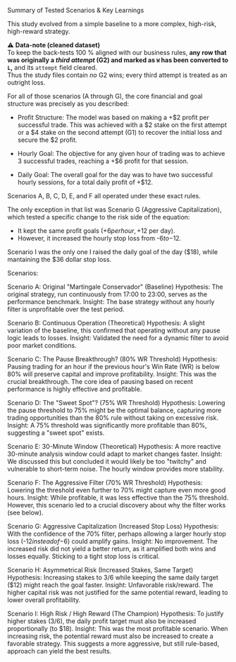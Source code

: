 Summary of Tested Scenarios & Key Learnings

This study evolved from a simple baseline to a more complex, high-risk, high-reward strategy.

⚠️ **Data-note (cleaned dataset)**  
To keep the back-tests 100 % aligned with our business rules, **any row that was originally a *third attempt* (G2) and marked as `W` has been converted to `L`,** and its `attempt` field cleared.  
Thus the study files contain *no* G2 wins; every third attempt is treated as an outright loss.

For all of those scenarios (A through G), the core financial and goal structure was precisely as you described:

- Profit Structure: The model was based on making a +$2 profit per successful trade. This was achieved with a $2 stake on the first attempt or a $4 stake on the second attempt (G1) to recover the initial loss and secure the $2 profit.

- Hourly Goal: The objective for any given hour of trading was to achieve 3 successful trades, reaching a +$6 profit for that session.

- Daily Goal: The overall goal for the day was to have two successful hourly sessions, for a total daily profit of +$12.

Scenarios A, B, C, D, E, and F all operated under these exact rules.

The only exception in that list was Scenario G (Aggressive Capitalization), which tested a specific change to the risk side of the equation:
- It kept the same profit goals (+$6 per hour, +$12 per day).
- However, it increased the hourly stop loss from -$6 to -$12.

Scenario I was the only one I raised the daily goal of the day ($18), while mantaining the $36 dollar stop loss.

Scenarios:

Scenario A: Original "Martingale Conservador" (Baseline)
Hypothesis: The original strategy, run continuously from 17:00 to 23:00, serves as the performance benchmark.
Insight: The base strategy without any hourly filter is unprofitable over the test period.

Scenario B: Continuous Operation (Theoretical)
Hypothesis: A slight variation of the baseline, this confirmed that operating without any pause logic leads to losses.
Insight: Validated the need for a dynamic filter to avoid poor market conditions.

Scenario C: The Pause Breakthrough? (80% WR Threshold)
Hypothesis: Pausing trading for an hour if the previous hour's Win Rate (WR) is below 80% will preserve capital and improve profitability.
Insight: This was the crucial breakthrough. The core idea of pausing based on recent performance is highly effective and profitable.

Scenario D: The "Sweet Spot"? (75% WR Threshold)
Hypothesis: Lowering the pause threshold to 75% might be the optimal balance, capturing more trading opportunities than the 80% rule without taking on excessive risk.
Insight: A 75% threshold was significantly more profitable than 80%, suggesting a "sweet spot" exists.

Scenario E: 30-Minute Window (Theoretical)
Hypothesis: A more reactive 30-minute analysis window could adapt to market changes faster.
Insight: We discussed this but concluded it would likely be too "twitchy" and vulnerable to short-term noise. The hourly window provides more stability.

Scenario F: The Aggressive Filter (70% WR Threshold)
Hypothesis: Lowering the threshold even further to 70% might capture even more good hours.
Insight: While profitable, it was less effective than the 75% threshold. However, this scenario led to a crucial discovery about why the filter works (see below).

Scenario G: Aggressive Capitalization (Increased Stop Loss)
Hypothesis: With the confidence of the 70% filter, perhaps allowing a larger hourly stop loss (-$12 instead of -$6) could amplify gains.
Insight: No improvement. The increased risk did not yield a better return, as it amplified both wins and losses equally. Sticking to a tight stop loss is critical.

Scenario H: Asymmetrical Risk (Increased Stakes, Same Target)
Hypothesis: Increasing stakes to $3/$6 while keeping the same daily target ($12) might reach the goal faster.
Insight: Unfavorable risk/reward. The higher capital risk was not justified for the same potential reward, leading to lower overall profitability.

Scenario I: High Risk / High Reward (The Champion)
Hypothesis: To justify higher stakes ($3/$6), the daily profit target must also be increased proportionally (to $18).
Insight: This was the most profitable scenario. When increasing risk, the potential reward must also be increased to create a favorable strategy. This suggests a more aggressive, but still rule-based, approach can yield the best results.